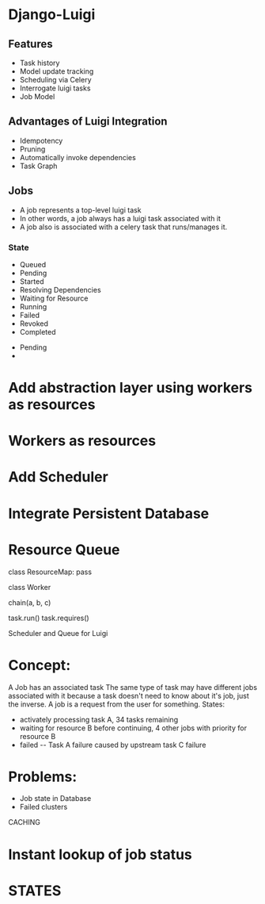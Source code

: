 # Django-Luigi
## Features
- Task history
- Model update tracking
- Scheduling via Celery
- Interrogate luigi tasks
- Job Model

## Advantages of Luigi Integration
- Idempotency
- Pruning
- Automatically invoke dependencies
- Task Graph

## Jobs
- A job represents a top-level luigi task
- In other words, a job always has a luigi task associated with it
- A job also is associated with a celery task that runs/manages it.

### State
- Queued
- Pending
- Started
- Resolving Dependencies
- Waiting for Resource
- Running
- Failed
- Revoked
- Completed
<!--
state
state_updated
host
-->
- Pending
- 







# Add abstraction layer using workers as resources
# 
# Workers as resources
# 
# Add Scheduler
# Integrate Persistent Database
# Resource Queue
class ResourceMap:
    pass


class Worker



chain(a, b, c)


task.run()
task.requires()

Scheduler and Queue for Luigi

# Concept:

A Job has an associated task
The same type of task may have different jobs associated with it because a task doesn't need to know about it's job, just the inverse.
A job is a request from the user for something.
States:
- activately processing task A, 34 tasks remaining
- waiting for resource B before continuing, 4 other jobs with priority for resource B
- failed -- Task A failure caused by upstream task C failure


# Problems:
- Job state in Database
- Failed clusters 

CACHING
# Instant lookup of job status


# STATES